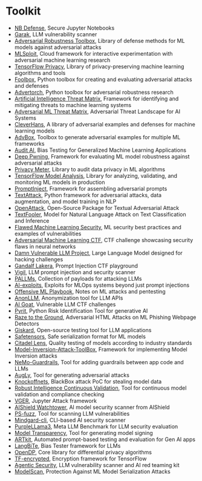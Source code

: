 # Toolkit

- [NB Defense](https://nbdefense.ai), Secure Jupyter Notebooks  
- [Garak](https://github.com/leondz/garak), LLM vulnerability scanner  
- [Adversarial Robustness Toolbox](https://github.com/IBM/adversarial-robustness-toolbox), Library of defense methods for ML models against adversarial attacks  
- [MLSploit](https://github.com/mlsploit/), Cloud framework for interactive experimentation with adversarial machine learning research  
- [TensorFlow Privacy](https://github.com/tensorflow/privacy), Library of privacy-preserving machine learning algorithms and tools  
- [Foolbox](https://github.com/bethgelab/foolbox), Python toolbox for creating and evaluating adversarial attacks and defenses  
- [Advertorch](https://github.com/BorealisAI/advertorch), Python toolbox for adversarial robustness research  
- [Artificial Intelligence Threat Matrix](https://collaborativeaicontrols.github.io/ATM/), Framework for identifying and mitigating threats to machine learning systems  
- [Adversarial ML Threat Matrix](https://github.com/mitre/advmlthreatmatrix), Adversarial Threat Landscape for AI Systems  
- [CleverHans](https://github.com/cleverhans-lab/cleverhans), A library of adversarial examples and defenses for machine learning models  
- [AdvBox](https://github.com/advboxes/AdvBox), Toolbox to generate adversarial examples for multiple ML frameworks  
- [Audit AI](https://github.com/pymetrics/audit-ai), Bias Testing for Generalized Machine Learning Applications  
- [Deep Pwning](https://github.com/cchio/deep-pwning), Framework for evaluating ML model robustness against adversarial attacks  
- [Privacy Meter](https://github.com/privacytrustlab/ml_privacy_meter), Library to audit data privacy in ML algorithms  
- [TensorFlow Model Analysis](https://github.com/tensorflow/model-analysis), Library for analyzing, validating, and monitoring ML models in production  
- [PromptInject](https://github.com/agencyenterprise/PromptInject), Framework for assembling adversarial prompts  
- [TextAttack](https://github.com/QData/TextAttack), Python framework for adversarial attacks, data augmentation, and model training in NLP  
- [OpenAttack](https://github.com/thunlp/OpenAttack), Open-Source Package for Textual Adversarial Attack  
- [TextFooler](https://github.com/jind11/TextFooler), Model for Natural Language Attack on Text Classification and Inference  
- [Flawed Machine Learning Security](https://github.com/EthicalML/fml-security), ML security best practices and examples of vulnerabilities  
- [Adversarial Machine Learning CTF](https://github.com/arturmiller/adversarial_ml_ctf), CTF challenge showcasing security flaws in neural networks  
- [Damn Vulnerable LLM Project](https://github.com/harishsg993010/DamnVulnerableLLMProject), Large Language Model designed for hacking challenges  
- [Gandalf Lakera](https://gandalf.lakera.ai/), Prompt Injection CTF playground  
- [Vigil](https://github.com/deadbits/vigil-llm), LLM prompt injection and security scanner  
- [PALLMs](https://github.com/mik0w/pallms), Collection of payloads for attacking LLMs  
- [AI-exploits](https://github.com/protectai/ai-exploits), Exploits for MLOps systems beyond just prompt injections  
- [Offensive ML Playbook](https://wiki.offsecml.com/Welcome+to+the+Offensive+ML+Playbook), Notes on ML attacks and pentesting  
- [AnonLLM](https://github.com/fsndzomga/anonLLM), Anonymization tool for LLM APIs  
- [AI Goat](https://github.com/dhammon/ai-goat), Vulnerable LLM CTF challenges  
- [Pyrit](https://github.com/Azure/PyRIT), Python Risk Identification Tool for generative AI  
- [Raze to the Ground](https://github.com/advmlphish/raze_to_the_ground_aisec23), Adversarial HTML Attacks on ML Phishing Webpage Detectors  
- [Giskard](https://github.com/Giskard-AI/giskard), Open-source testing tool for LLM applications  
- [Safetensors](https://github.com/huggingface/safetensors), Safe serialization format for ML models  
- [Citadel Lens](https://www.citadel.co.jp/en/products/lens/), Quality testing of models according to industry standards  
- [Model-Inversion-Attack-ToolBox](https://github.com/ffhibnese/Model-Inversion-Attack-ToolBox), Framework for implementing Model Inversion attacks  
- [NeMo-Guardrails](https://github.com/NVIDIA/NeMo-Guardrails), Tool for adding guardrails between app code and LLMs  
- [AugLy](https://github.com/facebookresearch/AugLy), Tool for generating adversarial attacks  
- [Knockoffnets](https://github.com/tribhuvanesh/knockoffnets), BlackBox attack PoC for stealing model data  
- [Robust Intelligence Continuous Validation](https://www.robustintelligence.com/platform/continuous-validation), Tool for continuous model validation and compliance checking  
- [VGER](https://github.com/JosephTLucas/vger), Jupyter Attack framework  
- [AIShield Watchtower](https://github.com/bosch-aisecurity-aishield/watchtower), AI model security scanner from AIShield  
- [PS-fuzz](https://github.com/prompt-security/ps-fuzz), Tool for scanning LLM vulnerabilities  
- [Mindgard-cli](https://github.com/Mindgard/cli/), CLI-based AI security scanner  
- [PurpleLLama3](https://meta-llama.github.io/PurpleLlama/), Meta LLM Benchmark for LLM security evaluation  
- [Model Transparency](https://github.com/sigstore/model-transparency), Tool for generating model signing  
- [ARTkit](https://github.com/BCG-X-Official/artkit), Automated prompt-based testing and evaluation for Gen AI apps  
- [LangBiTe](https://github.com/SOM-Research/LangBiTe), Bias Tester framework for LLMs  
- [OpenDP](https://github.com/opendp/opendp), Core library for differential privacy algorithms  
- [TF-encrypted](https://tf-encrypted.io/), Encryption framework for TensorFlow  
- [Agentic Security](https://github.com/msoedov/agentic_security), LLM vulnerability scanner and AI red teaming kit  
- [ModelScan](https://github.com/protectai/modelscan), Protection Against ML Model Serialization Attacks

